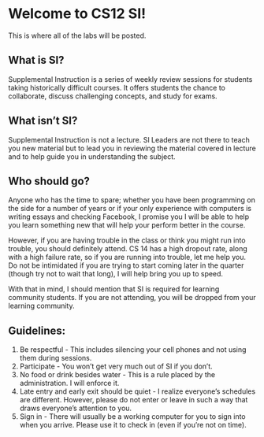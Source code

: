 Welcome to CS12 SI!
===================
This is where all of the labs will be posted.

What is SI?
-----------
Supplemental Instruction is a series of weekly review sessions for students
taking historically difficult courses. It offers students the chance to
collaborate, discuss challenging concepts, and study for exams.

What isn’t SI?
--------------
Supplemental Instruction is not a lecture. SI Leaders are not there to teach you new material but to lead you in reviewing the material covered in lecture
and to help guide you in understanding the subject.

Who should go?
--------------
Anyone who has the time to spare; whether you have been programming on the
side for a number of years or if your only experience with computers is
writing essays and checking Facebook, I promise you I will be able to help you
learn something new that will help your perform better in the course.

However, if you are having trouble in the class or think you might run into
trouble, you should definitely attend. CS 14 has a high dropout rate, along
with a high failure rate, so if you are running into trouble, let me help you.
Do not be intimidated if you are trying to start coming later in the quarter
(though try not to wait that long), I will help bring you up to speed.

With that in mind, I should mention that SI is required for learning community
students. If you are not attending, you will be dropped from your learning
community.

Guidelines:
-----------
1. Be respectful - This includes silencing your cell phones
and not using them during sessions.
2. Participate - You won’t get very much out of SI if you
don’t.
3. No food or drink besides water - This is a rule placed
by the administration. I will enforce it.
4. Late entry and early exit should be quiet - I realize
everyone’s schedules are different. However, please do not
enter or leave in such a way that draws everyone’s
attention to you.
5. Sign in - There will usually be a working computer for
you to sign into when you arrive. Please use it to check in
(even if you’re not on time).




